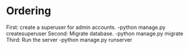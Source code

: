 # Ordering
First: create a superuser for admin accounts.
  -python manage.py createsuperuser
Second: Migrate database.
  -python manage.py migrate
Third: Run the server
  -python manage.py runserver
